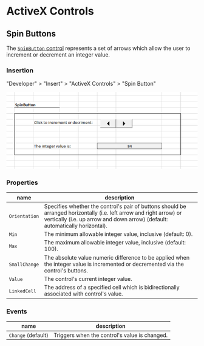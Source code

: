 # ActiveX Controls

## Spin Buttons

The [`SpinButton` control](https://msdn.microsoft.com/en-us/VBA/Language-Reference-VBA/articles/spinbutton-control) represents a set of arrows which allow the user to increment or decrement an integer value.

### Insertion

"Developer" > "Insert" > "ActiveX Controls" > "Spin Button"

![a screenshot of a pair of buttons: a left arrow and a right arrow.](spin-button.png)

### Properties

name | description
--- | ---
`Orientation` | Specifies whether the control's pair of buttons should be arranged horizontally (i.e. left arrow and right arrow) or vertically (i.e. up arrow and down arrow) (default: automatically horizontal).
`Min` | The minimum allowable integer value, inclusive (default: 0).
`Max` | The maximum allowable integer value, inclusive (default: 100).
`SmallChange` | The absolute value numeric difference to be applied when the integer value is incremented or decremented via the control's buttons.
`Value` | The control's current integer value.
`LinkedCell` | The address of a specified cell which is bidirectionally associated with control's value.

### Events

name | description
--- | ---
`Change` (default) | Triggers when the control's value is changed.
